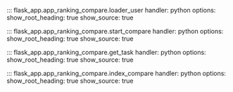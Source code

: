 ::: flask_app.app_ranking_compare.loader_user
    handler: python
    options:
        show_root_heading: true
        show_source: true

::: flask_app.app_ranking_compare.start_compare
    handler: python
    options:
        show_root_heading: true
        show_source: true

::: flask_app.app_ranking_compare.get_task
    handler: python
    options:
        show_root_heading: true
        show_source: true

::: flask_app.app_ranking_compare.index_compare
    handler: python
    options:
        show_root_heading: true
        show_source: true

